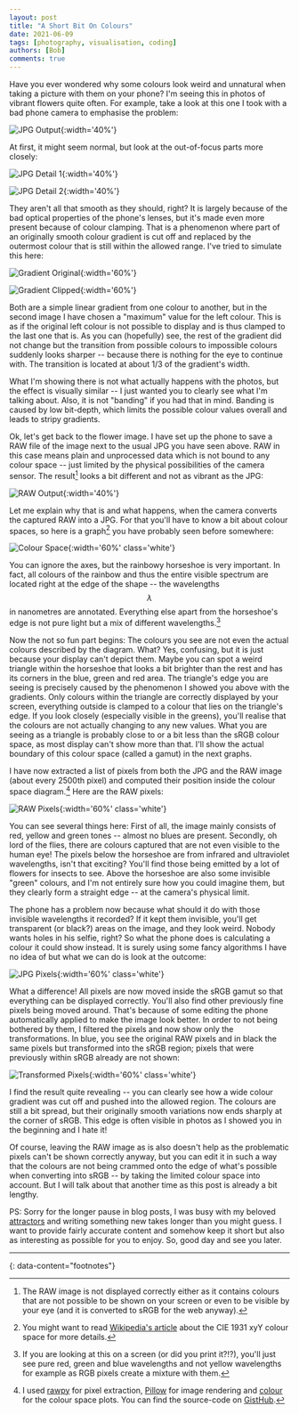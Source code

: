 ```yaml
---
layout: post
title: "A Short Bit On Colours"
date: 2021-06-09
tags: [photography, visualisation, coding]
authors: [Bob]
comments: true
---
```

<style>
img.white {
background-color: white;
}
</style>


Have you ever wondered why some colours look weird and unnatural when taking a picture with them on your phone?
I'm seeing this in photos of vibrant flowers quite often.
For example, take a look at this one I took with a bad phone camera to emphasise the problem:

![JPG Output](/assets/images/colour_jpg_output.png){:width='40%'}

At first, it might seem normal, but look at the out-of-focus parts more closely:

![JPG Detail 1](/assets/images/colour_zoom_1.png){:width='40%'}

![JPG Detail 2](/assets/images/colour_zoom_2.png){:width='40%'}

They aren't all that smooth as they should, right?
It is largely because of the bad optical properties of the phone's lenses, but it's made even more present because of colour clamping.
That is a phenomenon where part of an originally smooth colour gradient is cut off and replaced by the outermost colour that is still within the allowed range.
I've tried to simulate this here:

![Gradient Original](/assets/images/colour_grad_1.png){:width='60%'}

![Gradient Clipped](/assets/images/colour_grad_2.png){:width='60%'}

Both are a simple linear gradient from one colour to another, but in the second image I have chosen a "maximum" value for the left colour.
This is as if the original left colour is not possible to display and is thus clamped to the last one that is.
As you can (hopefully) see, the rest of the gradient did not change but the transition from possible colours to impossible colours suddenly looks sharper -- because there is nothing for the eye to continue with.
The transition is located at about 1/3 of the gradient's width.

What I'm showing there is not what actually happens with the photos, but the effect is visually similar -- I just wanted you to clearly see what I'm talking about.
Also, it is not "banding" if you had that in mind.
Banding is caused by low bit-depth, which limits the possible colour values overall and leads to stripy gradients.

Ok, let's get back to the flower image.
I have set up the phone to save a RAW file of the image next to the usual JPG you have seen above.
RAW in this case means plain and unprocessed data which is not bound to any colour space -- just limited by the physical possibilities of the camera sensor.
The result[^raw-output] looks a bit different and not as vibrant as the JPG:

![RAW Output](/assets/images/colour_raw_output.png){:width='40%'}

Let me explain why that is and what happens, when the camera converts the captured RAW into a JPG.
For that you'll have to know a bit about colour spaces, so here is a graph[^CIE-1931] you have probably seen before somewhere:

![Colour Space](/assets/images/colour_plain.png){:width='60%' class='white'}

You can ignore the axes, but the rainbowy horseshoe is very important.
In fact, all colours of the rainbow and thus the entire visible spectrum are located right at the edge of the shape -- the wavelengths $$\lambda$$ in nanometres are annotated.
Everything else apart from the horseshoe's edge is not pure light but a mix of different wavelengths.[^wavelengths]

Now the not so fun part begins:
The colours you see are not even the actual colours described by the diagram.
What? Yes, confusing, but it is just because your display can't depict them.
Maybe you can spot a weird triangle within the horseshoe that looks a bit brighter than the rest and has its corners in the blue, green and red area.
The triangle's edge you are seeing is precisely caused by the phenomenon I showed you above with the gradients.
Only colours within the triangle are correctly displayed by your screen, everything outside is clamped to a colour that lies on the triangle's edge.
If you look closely (especially visible in the greens), you'll realise that the colours are not actually changing to any new values.
What you are seeing as a triangle is probably close to or a bit less than the sRGB colour space, as most display can't show more than that.
I'll show the actual boundary of this colour space (called a gamut) in the next graphs.

I have now extracted a list of pixels from both the JPG and the RAW image (about every 2500th pixel) and computed their position inside the colour space diagram.[^source-code]
Here are the RAW pixels:

![RAW Pixels](/assets/images/colour_raw_pixels.png){:width='60%' class='white'}

You can see several things here:
First of all, the image mainly consists of red, yellow and green tones -- almost no blues are present.
Secondly, oh lord of the flies, there are colours captured that are not even visible to the human eye!
The pixels below the horseshoe are from infrared and ultraviolet wavelengths, isn't that exciting?
You'll find those being emitted by a lot of flowers for insects to see.
Above the horseshoe are also some invisible "green" colours, and I'm not entirely sure how you could imagine them, but they clearly form a straight edge -- at the camera's physical limit.

The phone has a problem now because what should it do with those invisible wavelengths it recorded?
If it kept them invisible, you'll get transparent (or black?) areas on the image, and they look weird.
Nobody wants holes in his selfie, right?
So what the phone does is calculating a colour it could show instead.
It is surely using some fancy algorithms I have no idea of but what we can do is look at the outcome:

![JPG Pixels](/assets/images/colour_jpg_pixels.png){:width='60%' class='white'}

What a difference!
All pixels are now moved inside the sRGB gamut so that everything can be displayed correctly.
You'll also find other previously fine pixels being moved around.
That's because of some editing the phone automatically applied to make the image look better.
In order to not being bothered by them, I filtered the pixels and now show only the transformations.
In blue, you see the original RAW pixels and in black the same pixels but transformed into the sRGB region; pixels that were previously within sRGB already are not shown:

![Transformed Pixels](/assets/images/colour_transform.png){:width='60%' class='white'}

I find the result quite revealing -- you can clearly see how a wide colour gradient was cut off and pushed into the allowed region.
The colours are still a bit spread, but their originally smooth variations now ends sharply at the corner of sRGB.
This edge is often visible in photos as I showed you in the beginning and I hate it!

Of course, leaving the RAW image as is also doesn't help as the problematic pixels can't be shown correctly anyway, but you can edit it in such a way that the colours are not being crammed onto the edge of what's possible when converting into sRGB -- by taking the limited colour space into account.
But I will talk about that another time as this post is already a bit lengthy.

PS: Sorry for the longer pause in blog posts, I was busy with my beloved [attractors](/projects/chaotic-shapes) and writing something new takes longer than you might guess.
I want to provide fairly accurate content and somehow keep it short but also as interesting as possible for you to enjoy.
So, good day and see you later.

---
{: data-content="footnotes"}

[^raw-output]: The RAW image is not displayed correctly either as it contains colours that are not possible to be shown on your screen or even to be visible by your eye (and it is converted to sRGB for the web anyway).

[^CIE-1931]: You might want to read [Wikipedia's article](https://en.wikipedia.org/wiki/CIE_1931_color_space) about the CIE 1931 xyY colour space for more details.

[^wavelengths]: If you are looking at this on a screen (or did you print it?!?), you'll just see pure red, green and blue wavelengths and not yellow wavelengths for example as RGB pixels create a mixture with them.

[^source-code]: I used [rawpy](https://github.com/letmaik/rawpy) for pixel extraction, [Pillow](https://github.com/python-pillow/Pillow) for image rendering and [colour](https://github.com/colour-science/colour) for the colour space plots. You can find the source-code on [GistHub](https://gist.github.com/CodingBobby/8350fdee45fd49c5217db8605e7b287e).